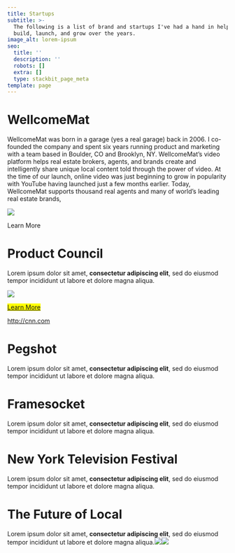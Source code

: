 ```yaml
---
title: Startups
subtitle: >-
  The following is a list of brand and startups I've had a hand in helping
  build, launch, and grow over the years.
image_alt: lorem-ipsum
seo:
  title: ''
  description: ''
  robots: []
  extra: []
  type: stackbit_page_meta
template: page
---
```

# WellcomeMat

WellcomeMat was born in a garage (yes a real garage) back in 2006. I co-founded the company and spent six years running product and marketing with a team based in Boulder, CO and Brooklyn, NY. WellcomeMat’s video platform helps real estate brokers, agents, and brands create and intelligently share unique local content told through the power of video. At the time of our launch, online video was just beginning  to grow in popularity with YouTube having launched just a few months earlier. Today, WellcomeMat supports thousand real agents and many of world’s leading real estate brands,

![](images/panoramic-tomato.jpg)

Learn More

# Product Council

Lorem ipsum dolor sit amet, **consectetur adipiscing elit**, sed do eiusmod tempor incididunt ut labore et dolore magna aliqua.

![](images/image-startups-product-council.jpg)

<mark>[Learn More](/portfolio/project-5)</mark>

<http://cnn.com>

# Pegshot

Lorem ipsum dolor sit amet, **consectetur adipiscing elit**, sed do eiusmod tempor incididunt ut labore et dolore magna aliqua.

# Framesocket

Lorem ipsum dolor sit amet, **consectetur adipiscing elit**, sed do eiusmod tempor incididunt ut labore et dolore magna aliqua.

# New York Television Festival

Lorem ipsum dolor sit amet, **consectetur adipiscing elit**, sed do eiusmod tempor incididunt ut labore et dolore magna aliqua.

# The Future of Local

Lorem ipsum dolor sit amet, **consectetur adipiscing elit**, sed do eiusmod tempor incididunt ut labore et dolore magna aliqua.![](http://box2469.temp.domains/~garbarna/staging/wp-content/uploads/2021/07/image-startups-wellcomeamat.gif)![](http://box2469.temp.domains/~garbarna/staging/wp-content/uploads/2021/06/test-NFINITY-PRO-HDX.jpg)
